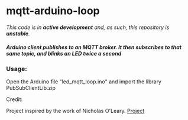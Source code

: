 mqtt-arduino-loop
=================
<i>This code is in <b>active development</b> and, as such, this repository is <b>unstable</b>.</i> 
<h5>Arduino client publishes to an MQTT broker. It then subscribes to that same topic, and blinks an LED twice a second</h5>


<h3>Usage:</h3>
<p>Open the Arduino file "led_mqtt_loop.ino" and import the library PubSubClientLib.zip</p>


Credit:

Project inspired by the work of Nicholas O'Leary. <a href=https://github.com/knolleary/pubsubclient>Project</a>
